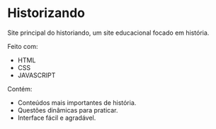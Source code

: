 # Historizando
 Site principal do historiando, um site educacional focado em história.
 
 Feito com:
* HTML
* CSS
* JAVASCRIPT

 Contém:
* Conteúdos mais importantes de história.
* Questões dinâmicas para praticar.
* Interface fácil e agradável.
